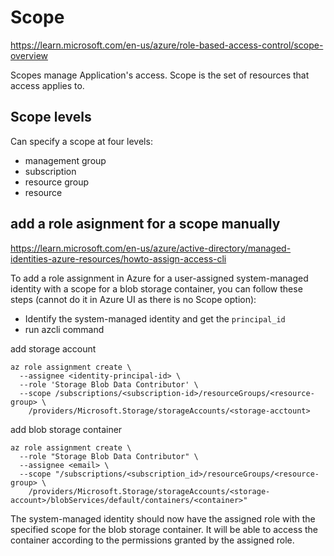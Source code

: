 # Scope

https://learn.microsoft.com/en-us/azure/role-based-access-control/scope-overview

Scopes manage Application's access. Scope is the set of resources that access applies to. 

## Scope levels
Can specify a scope at four levels: 
- management group
- subscription
- resource group
- resource

## add a role asignment for a scope manually
https://learn.microsoft.com/en-us/azure/active-directory/managed-identities-azure-resources/howto-assign-access-cli

To add a role assignment in Azure for a user-assigned system-managed identity with a scope for a blob storage container, 
you can follow these steps (cannot do it in Azure UI as there is no Scope option):
- Identify the system-managed identity and get the `principal_id`
- run azcli command

add storage account  
```
az role assignment create \
  --assignee <identity-principal-id> \
  --role 'Storage Blob Data Contributor' \
  --scope /subscriptions/<subscription-id>/resourceGroups/<resource-group> \
    /providers/Microsoft.Storage/storageAccounts/<storage-acctount>
```
add blob storage container
```
az role assignment create \
  --role "Storage Blob Data Contributor" \
  --assignee <email> \
  --scope "/subscriptions/<subscription_id>/resourceGroups/<resource-group> \
    /providers/Microsoft.Storage/storageAccounts/<storage-account>/blobServices/default/containers/<container>"
```

The system-managed identity should now have the assigned role with the specified scope for the blob storage container. It will be able to access the container according to the permissions granted by the assigned role.
